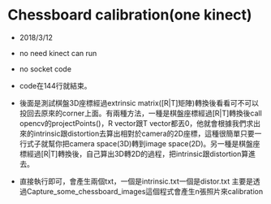 # Chessboard calibration(one kinect)

- 2018/3/12
- no need kinect can run
- no socket code
- code在144行就結束。

- 後面是測試棋盤3D座標經過extrinsic matrix([R|T]矩陣)轉換後看看可不可以投回去原來的corner上面。有兩種方法，一種是棋盤座標經過[R|T]轉換後call opencv的projectPoints()，R vector跟T vector都丟0，他就會根據我們求出來的intrinsic跟distortion去算出相對於camera的2D座標，這種很簡單只要一行式子就幫你把camera space(3D)轉到image space(2D)。另一種是棋盤座標經過[R|T]轉換後，自己算出3D轉2D的過程，把intrinsic跟distortion算進去。

- 直接執行即可，會產生兩個txt，一個是intrinsic.txt一個是distor.txt
主要是透過Capture_some_chessboard_images這個程式會產生n張照片來calibration

